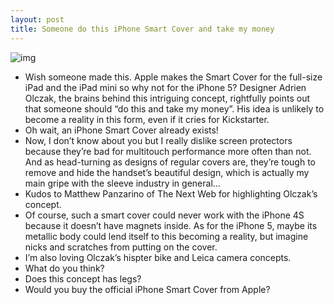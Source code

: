 ```yaml
---
layout: post
title: Someone do this iPhone Smart Cover and take my money
---
```

![img](http://media.idownloadblog.com/wp-content/uploads/2012/11/iPhone-Smart-Cover-concept-Adrien-Olczak-001.jpg)
* Wish someone made this. Apple makes the Smart Cover for the full-size iPad and the iPad mini so why not for the iPhone 5? Designer Adrien Olczak, the brains behind this intriguing concept, rightfully points out that someone should “do this and take my money”. His idea is unlikely to become a reality in this form, even if it cries for Kickstarter.
* Oh wait, an iPhone Smart Cover already exists!
* Now, I don’t know about you but I really dislike screen protectors because they’re bad for multitouch performance more often than not. And as head-turning as designs of regular covers are, they’re tough to remove and hide the handset’s beautiful design, which is actually my main gripe with the sleeve industry in general…
* Kudos to Matthew Panzarino of The Next Web for highlighting Olczak’s concept.
* Of course, such a smart cover could never work with the iPhone 4S because it doesn’t have magnets inside. As for the iPhone 5, maybe its metallic body could lend itself to this becoming a reality, but imagine nicks and scratches from putting on the cover.
* I’m also loving Olczak’s hispter bike and Leica camera concepts.
* What do you think?
* Does this concept has legs?
* Would you buy the official iPhone Smart Cover from Apple?

